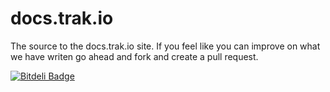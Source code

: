 docs.trak.io
============

The source to the docs.trak.io site. If you feel like you can improve on what we have writen go ahead and fork and create a pull request.

[![Bitdeli Badge](https://d2weczhvl823v0.cloudfront.net/trakio/docs.trak.io/trend.png)](https://bitdeli.com/free "Bitdeli Badge")

